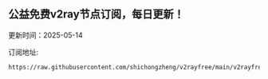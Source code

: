 ## 公益免费v2ray节点订阅，每日更新！
更新时间：2025-05-14

订阅地址:
```
https://raw.githubusercontent.com/shichongzheng/v2rayfree/main/v2rayfree
```
